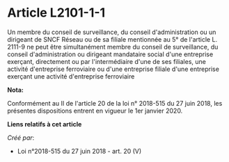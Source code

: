 # Article L2101-1-1

Un membre du conseil de surveillance, du conseil d'administration ou un dirigeant de SNCF Réseau ou de sa filiale mentionnée
au 5° de l'article L. 2111-9 ne peut être simultanément membre du conseil de surveillance, du conseil d'administration ou
dirigeant mandataire social d'une entreprise exerçant, directement ou par l'intermédiaire d'une de ses filiales, une activité
d'entreprise ferroviaire ou d'une entreprise filiale d'une entreprise exerçant une activité d'entreprise ferroviaire

**Nota:**

Conformément au II de l'article 20 de la loi n° 2018-515 du 27 juin 2018, les présentes dispositions entrent en vigueur le
1er janvier 2020.

**Liens relatifs à cet article**

_Créé par_:

  - Loi n°2018-515 du 27 juin 2018 - art. 20 (V)
